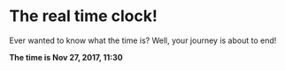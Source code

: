 # The real time clock!

Ever wanted to know what the time is? Well, your journey is about to end!

**The time is Nov 27, 2017, 11:30**